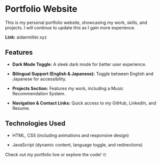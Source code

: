# Portfolio Website
This is my personal portfolio website, showcasing my work, skills, and projects. I will continue to update this as I gain more experience. 

**Link:** aidanmiller.xyz

## Features

- **Dark Mode Toggle:** A sleek dark mode for better user experience.

- **Bilingual Support (English & Japanese):** Toggle between English and Japanese for accessibility.

- **Projects Section:** Features my work, including a Music Recommendation System.

- **Navigation & Contact Links:** Quick access to my GitHub, LinkedIn, and Resume.

## Technologies Used
- HTML, CSS (including animations and responsive design)

- JavaScript (dynamic content, language toggle, and redirections)

Check out my portfolio live or explore the code! ☃️
